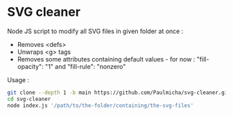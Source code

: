 # SVG cleaner

Node JS script to modify all SVG files in given folder at once :

- Removes \<defs>
- Unwraps \<g> tags
- Removes some attributes containing default values - for now : "fill-opacity": "1" and "fill-rule": "nonzero"

Usage :

```sh
git clone --depth 1 -b main https://github.com/Paulmicha/svg-cleaner.git
cd svg-cleaner
node index.js '/path/to/the-folder/containing/the-svg-files'
```
